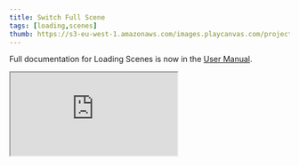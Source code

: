 ```yaml
---
title: Switch Full Scene
tags: [loading,scenes]
thumb: https://s3-eu-west-1.amazonaws.com/images.playcanvas.com/projects/12/691996/707412-image-75.jpg
---
```


Full documentation for Loading Scenes is now in the [User Manual][documentation-page].

<div className="iframe-container">
    <iframe loading="lazy" src="https://playcanv.as/e/p/zsQcbehI/" title="Switch Full Scene"></iframe>
</div>

[documentation-page]: /user-manual/scenes/loading-scenes/
